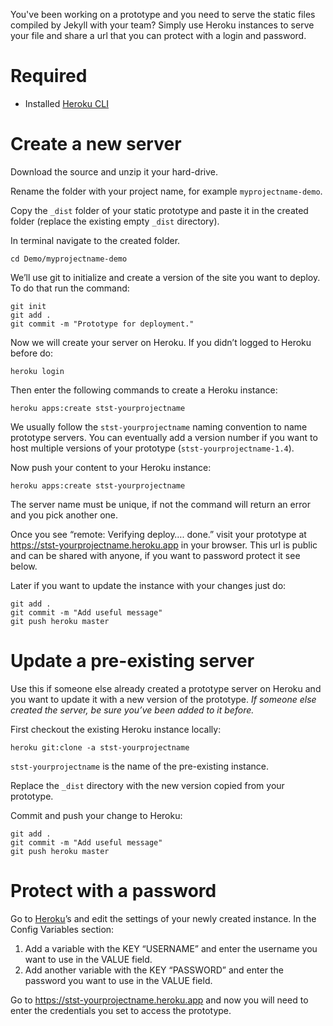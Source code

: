 You've been working on a prototype and you need to serve the static files compiled by Jekyll with your team?
Simply use Heroku instances to serve your file and share a url that you can protect with a login and password.

# Required
* Installed [Heroku CLI](https://devcenter.heroku.com/articles/heroku-cli)

# Create a new server

Download the source and unzip it your hard-drive.

Rename the folder with your project name, for example ```myprojectname-demo```.

Copy the ```_dist``` folder of your static prototype and paste it in the created folder (replace the existing empty ```_dist``` directory).

In terminal navigate to the created folder.

```
cd Demo/myprojectname-demo
```

We’ll use git to initialize and create a version of the site you want to deploy. To do that run the command:

```
git init
git add .
git commit -m "Prototype for deployment."
``` 

Now we will create your server on Heroku. If you didn’t logged to Heroku before do:

```
heroku login
```

Then enter the following commands to create a Heroku instance:	

```
heroku apps:create stst-yourprojectname 
```

We usually follow the ```stst-yourprojectname``` naming convention to name prototype servers. You can eventually add a version number if you want to host multiple versions of your prototype (```stst-yourprojectname-1.4```).

Now push your content to your Heroku instance:

```
heroku apps:create stst-yourprojectname 
```

The server name must be unique, if not the command will return an error and you pick another one. 

Once you see “remote: Verifying deploy…. done.” visit your prototype at https://stst-yourprojectname.heroku.app in your browser. This url is public and can be shared with anyone, if you want to password protect it see below.

Later if you want to update the instance with your changes just do:

```
git add .
git commit -m "Add useful message"
git push heroku master
``` 

# Update a pre-existing server
Use this if someone else already created a prototype server on Heroku and you want to update it with a new version of the prototype.
_If someone else created the server, be sure you’ve been added to it before._

First checkout the existing Heroku instance locally:

```
heroku git:clone -a stst-yourprojectname
```

```stst-yourprojectname``` is the name of the pre-existing instance.

Replace the ```_dist``` directory with the new version copied from your prototype.

Commit and push your change to Heroku:

```
git add .
git commit -m "Add useful message"
git push heroku master
``` 

# Protect with a password

Go to [Heroku](https://www.heroku.com)’s and edit the settings of your newly created instance.
In the Config Variables section:
1. Add a variable with the KEY “USERNAME” and enter the username you want to use in the VALUE field.
2. Add another variable with the KEY “PASSWORD” and enter the password you want to use in the VALUE field.

Go to https://stst-yourprojectname.heroku.app and now you will need to enter the credentials you set to access the prototype.
